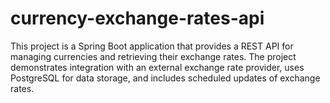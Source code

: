 # currency-exchange-rates-api
This project is a Spring Boot application that provides a REST API for managing currencies and retrieving their exchange rates. The project demonstrates integration with an external exchange rate provider, uses PostgreSQL for data storage, and includes scheduled updates of exchange rates.
